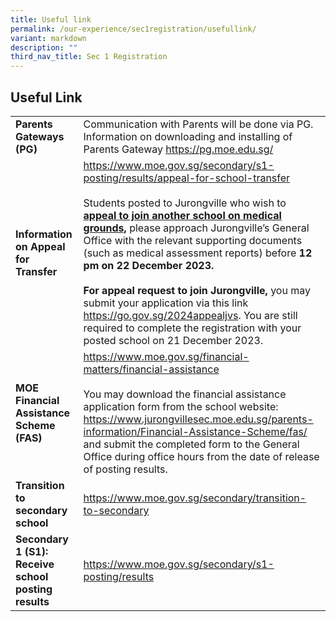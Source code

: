 ```yaml
---
title: Useful link
permalink: /our-experience/sec1registration/usefullink/
variant: markdown
description: ""
third_nav_title: Sec 1 Registration
---
```

## Useful Link
<table width="100%">
	<tbody><tr>
		<td><b>Parents Gateways (PG)</b></td>
		<td>Communication with Parents will be done via PG. Information on downloading and installing of Parents Gateway <a href="https://pg.moe.edu.sg/">https://pg.moe.edu.sg/</a></td>
	</tr>
	<tr>
		<td><b>Information on Appeal for Transfer</b></td>
		<td><a href="https://www.moe.gov.sg/secondary/s1-posting/results/appeal-for-school-transfer">https://www.moe.gov.sg/secondary/s1-posting/results/appeal-for-school-transfer</a><br><br>
						Students posted to Jurongville who wish to <b><u>appeal to join another school on medical grounds,</u></b> please approach Jurongville’s General Office with the relevant supporting documents (such as medical assessment reports) before <b>12 pm on 22 December 2023.</b><br><br>
			<b>For appeal request to join Jurongville,</b> you may submit your application via this link <a href="https://go.gov.sg/2024appealjvs">https://go.gov.sg/2024appealjvs</a>. You are still required to complete the registration with your posted school on 21 December 2023.</td>
	</tr>
	<tr>
		<td><b>MOE Financial Assistance Scheme (FAS)</b></td>
		<td><a href="https://www.moe.gov.sg/financial-matters/financial-assistance">https://www.moe.gov.sg/financial-matters/financial-assistance</a><br><br>
You may download the financial assistance application form from the school website: <a href="https://www.jurongvillesec.moe.edu.sg/parents-information/Financial-Assistance-Scheme/fas/">https://www.jurongvillesec.moe.edu.sg/parents-information/Financial-Assistance-Scheme/fas/</a> and submit the completed form to the General Office during office hours from the date of release of posting results.</td>
	</tr>
	<tr>
		<td><b>Transition to secondary school</b></td>
		<td><a href="https://www.moe.gov.sg/secondary/transition-to-secondary">https://www.moe.gov.sg/secondary/transition-to-secondary</a></td>
	</tr>
	<tr>
		<td><b>Secondary 1 (S1): Receive school posting results</b></td>
		<td><a href="https://www.moe.gov.sg/secondary/s1-posting/results">https://www.moe.gov.sg/secondary/s1-posting/results</a></td>
	</tr>
	</tbody></table>